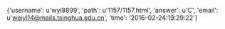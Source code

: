 {'username': u'wyl8899', 'path': u'1157/1157.html', 'answer': u'C', 'email': u'weiyl14@mails.tsinghua.edu.cn', 'time': '2016-02-24:19:29:22'}